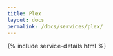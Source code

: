 ```yaml
---
title: Plex
layout: docs
permalink: /docs/services/plex/
---
```


{% include service-details.html %}
